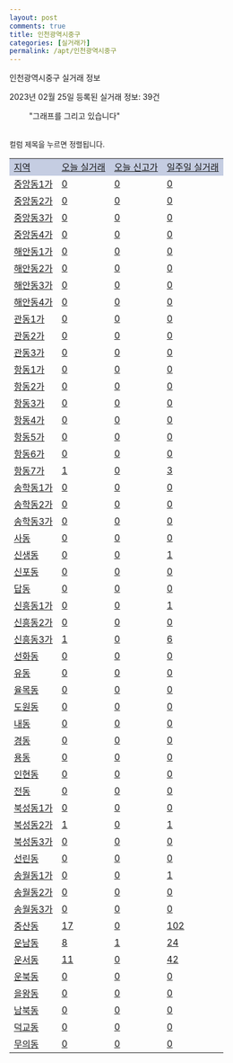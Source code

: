 ```yaml
---
layout: post
comments: true
title: 인천광역시중구
categories: [실거래가]
permalink: /apt/인천광역시중구
---
```


인천광역시중구 실거래 정보

2023년 02월 25일 등록된 실거래 정보: 39건

<!--<script async src="https://pagead2.googlesyndication.com/pagead/js/adsbygoogle.js?client=ca-pub-3485438051770037"
 crossorigin="anonymous"></script>-->

<script type="text/javascript">
  google.charts.load('current', {'packages':['corechart']});
  google.charts.setOnLoadCallback(drawChart);

  function drawChart() {
    var data = google.visualization.arrayToDataTable([['거래일', '매매', '전월세', '전매'], ['21-01', 8, 3, 0], ['21-02', 0, 1, 0], ['21-03', 0, 1, 0], ['21-04', 0, 1, 0], ['21-05', 2, 0, 0], ['21-06', 0, 1, 0], ['21-07', 2, 35, 0], ['21-08', 90, 110, 2], ['21-09', 9, 10, 0], ['21-10', 2, 8, 0], ['21-11', 3, 10, 0], ['21-12', 0, 4, 0], ['22-01', 0, 36, 0], ['22-02', 7, 63, 1], ['22-03', 80, 463, 2], ['22-04', 103, 557, 2], ['22-05', 82, 391, 1], ['22-06', 61, 401, 2], ['22-07', 66, 357, 5], ['22-08', 53, 417, 3], ['22-09', 54, 342, 0], ['22-10', 64, 375, 3], ['22-11', 77, 336, 2], ['22-12', 55, 368, 5], ['23-01', 74, 504, 3], ['23-02', 52, 247, 2]]);

    var options = {
      title: '최근 1년간 유형별 거래량 추이',
      legend: { position: 'bottom' }
    };

    setTimeout(function() {
        var chart = new google.visualization.LineChart(document.getElementById('columnchart_material'));
        chart.draw(data, (options));
        document.getElementById('loading').style.display = 'none';
        var dayLabel = (new Date()).getDay();
        if (dayLabel < 2) {
            sorttable.innerSortFunction.apply(document.getElementById('week'), []);
            sorttable.innerSortFunction.apply(document.getElementById('week'), []);        
        }
        else {
            sorttable.innerSortFunction.apply(document.getElementById('today'), []);
            sorttable.innerSortFunction.apply(document.getElementById('today'), []);
        }
    }, 200);

  }
</script>

<div id="loading" style="z-index:20; display: block; margin-left: 35px">"그래프를 그리고 있습니다"</div>
<div id="columnchart_material" style="width: 95%; margin-left: -35px; display: block"></div>
<!--<div style="width: 95%; margin-left: -35px; display: block">
      <script async src="https://pagead2.googlesyndication.com/pagead/js/adsbygoogle.js?client=ca-pub-3485438051770037"
          crossorigin="anonymous"></script>
      <ins class="adsbygoogle"
          style="display:block"
          data-ad-format="fluid"
          data-ad-layout-key="-fb+5w+4e-db+86"
          data-ad-client="ca-pub-3485438051770037"
          data-ad-slot="1827090281"></ins>
      <script>
          (adsbygoogle = window.adsbygoogle || []).push({});
      </script>
</div>-->
<br>

<font size='small' style='font-size: small;'>컬럼 제목을 누르면 정렬됩니다.</font>
<table class="sortable">
  <tr style='background-color: rgba(114, 132, 186,0.4);'>
    <td id="region"><a href="#">지역</a></td>
    <td id="today"><a href="#">오늘 실거래</a></td>
    <td id="today_new"><a href="#">오늘 신고가</a></td>
    <td id="week"><a href="#">일주일 실거래</a></td>
  </tr>

  
  <tr class="item">
    <td><a href="인천광역시중구중앙동1가">중앙동1가</a></td>
    <td><a href="인천광역시중구중앙동1가">0</a></td>
    <td><a href="인천광역시중구중앙동1가">0</a></td>
    <td><a href="인천광역시중구중앙동1가">0</a></td>
  </tr>
    

  <tr class="item">
    <td><a href="인천광역시중구중앙동2가">중앙동2가</a></td>
    <td><a href="인천광역시중구중앙동2가">0</a></td>
    <td><a href="인천광역시중구중앙동2가">0</a></td>
    <td><a href="인천광역시중구중앙동2가">0</a></td>
  </tr>
    

  <tr class="item">
    <td><a href="인천광역시중구중앙동3가">중앙동3가</a></td>
    <td><a href="인천광역시중구중앙동3가">0</a></td>
    <td><a href="인천광역시중구중앙동3가">0</a></td>
    <td><a href="인천광역시중구중앙동3가">0</a></td>
  </tr>
    

  <tr class="item">
    <td><a href="인천광역시중구중앙동4가">중앙동4가</a></td>
    <td><a href="인천광역시중구중앙동4가">0</a></td>
    <td><a href="인천광역시중구중앙동4가">0</a></td>
    <td><a href="인천광역시중구중앙동4가">0</a></td>
  </tr>
    

  <tr class="item">
    <td><a href="인천광역시중구해안동1가">해안동1가</a></td>
    <td><a href="인천광역시중구해안동1가">0</a></td>
    <td><a href="인천광역시중구해안동1가">0</a></td>
    <td><a href="인천광역시중구해안동1가">0</a></td>
  </tr>
    

  <tr class="item">
    <td><a href="인천광역시중구해안동2가">해안동2가</a></td>
    <td><a href="인천광역시중구해안동2가">0</a></td>
    <td><a href="인천광역시중구해안동2가">0</a></td>
    <td><a href="인천광역시중구해안동2가">0</a></td>
  </tr>
    

  <tr class="item">
    <td><a href="인천광역시중구해안동3가">해안동3가</a></td>
    <td><a href="인천광역시중구해안동3가">0</a></td>
    <td><a href="인천광역시중구해안동3가">0</a></td>
    <td><a href="인천광역시중구해안동3가">0</a></td>
  </tr>
    

  <tr class="item">
    <td><a href="인천광역시중구해안동4가">해안동4가</a></td>
    <td><a href="인천광역시중구해안동4가">0</a></td>
    <td><a href="인천광역시중구해안동4가">0</a></td>
    <td><a href="인천광역시중구해안동4가">0</a></td>
  </tr>
    

  <tr class="item">
    <td><a href="인천광역시중구관동1가">관동1가</a></td>
    <td><a href="인천광역시중구관동1가">0</a></td>
    <td><a href="인천광역시중구관동1가">0</a></td>
    <td><a href="인천광역시중구관동1가">0</a></td>
  </tr>
    

  <tr class="item">
    <td><a href="인천광역시중구관동2가">관동2가</a></td>
    <td><a href="인천광역시중구관동2가">0</a></td>
    <td><a href="인천광역시중구관동2가">0</a></td>
    <td><a href="인천광역시중구관동2가">0</a></td>
  </tr>
    

  <tr class="item">
    <td><a href="인천광역시중구관동3가">관동3가</a></td>
    <td><a href="인천광역시중구관동3가">0</a></td>
    <td><a href="인천광역시중구관동3가">0</a></td>
    <td><a href="인천광역시중구관동3가">0</a></td>
  </tr>
    

  <tr class="item">
    <td><a href="인천광역시중구항동1가">항동1가</a></td>
    <td><a href="인천광역시중구항동1가">0</a></td>
    <td><a href="인천광역시중구항동1가">0</a></td>
    <td><a href="인천광역시중구항동1가">0</a></td>
  </tr>
    

  <tr class="item">
    <td><a href="인천광역시중구항동2가">항동2가</a></td>
    <td><a href="인천광역시중구항동2가">0</a></td>
    <td><a href="인천광역시중구항동2가">0</a></td>
    <td><a href="인천광역시중구항동2가">0</a></td>
  </tr>
    

  <tr class="item">
    <td><a href="인천광역시중구항동3가">항동3가</a></td>
    <td><a href="인천광역시중구항동3가">0</a></td>
    <td><a href="인천광역시중구항동3가">0</a></td>
    <td><a href="인천광역시중구항동3가">0</a></td>
  </tr>
    

  <tr class="item">
    <td><a href="인천광역시중구항동4가">항동4가</a></td>
    <td><a href="인천광역시중구항동4가">0</a></td>
    <td><a href="인천광역시중구항동4가">0</a></td>
    <td><a href="인천광역시중구항동4가">0</a></td>
  </tr>
    

  <tr class="item">
    <td><a href="인천광역시중구항동5가">항동5가</a></td>
    <td><a href="인천광역시중구항동5가">0</a></td>
    <td><a href="인천광역시중구항동5가">0</a></td>
    <td><a href="인천광역시중구항동5가">0</a></td>
  </tr>
    

  <tr class="item">
    <td><a href="인천광역시중구항동6가">항동6가</a></td>
    <td><a href="인천광역시중구항동6가">0</a></td>
    <td><a href="인천광역시중구항동6가">0</a></td>
    <td><a href="인천광역시중구항동6가">0</a></td>
  </tr>
    

  <tr class="item">
    <td><a href="인천광역시중구항동7가">항동7가</a></td>
    <td><a href="인천광역시중구항동7가">1</a></td>
    <td><a href="인천광역시중구항동7가">0</a></td>
    <td><a href="인천광역시중구항동7가">3</a></td>
  </tr>
    

  <tr class="item">
    <td><a href="인천광역시중구송학동1가">송학동1가</a></td>
    <td><a href="인천광역시중구송학동1가">0</a></td>
    <td><a href="인천광역시중구송학동1가">0</a></td>
    <td><a href="인천광역시중구송학동1가">0</a></td>
  </tr>
    

  <tr class="item">
    <td><a href="인천광역시중구송학동2가">송학동2가</a></td>
    <td><a href="인천광역시중구송학동2가">0</a></td>
    <td><a href="인천광역시중구송학동2가">0</a></td>
    <td><a href="인천광역시중구송학동2가">0</a></td>
  </tr>
    

  <tr class="item">
    <td><a href="인천광역시중구송학동3가">송학동3가</a></td>
    <td><a href="인천광역시중구송학동3가">0</a></td>
    <td><a href="인천광역시중구송학동3가">0</a></td>
    <td><a href="인천광역시중구송학동3가">0</a></td>
  </tr>
    

  <tr class="item">
    <td><a href="인천광역시중구사동">사동</a></td>
    <td><a href="인천광역시중구사동">0</a></td>
    <td><a href="인천광역시중구사동">0</a></td>
    <td><a href="인천광역시중구사동">0</a></td>
  </tr>
    

  <tr class="item">
    <td><a href="인천광역시중구신생동">신생동</a></td>
    <td><a href="인천광역시중구신생동">0</a></td>
    <td><a href="인천광역시중구신생동">0</a></td>
    <td><a href="인천광역시중구신생동">1</a></td>
  </tr>
    

  <tr class="item">
    <td><a href="인천광역시중구신포동">신포동</a></td>
    <td><a href="인천광역시중구신포동">0</a></td>
    <td><a href="인천광역시중구신포동">0</a></td>
    <td><a href="인천광역시중구신포동">0</a></td>
  </tr>
    

  <tr class="item">
    <td><a href="인천광역시중구답동">답동</a></td>
    <td><a href="인천광역시중구답동">0</a></td>
    <td><a href="인천광역시중구답동">0</a></td>
    <td><a href="인천광역시중구답동">0</a></td>
  </tr>
    

  <tr class="item">
    <td><a href="인천광역시중구신흥동1가">신흥동1가</a></td>
    <td><a href="인천광역시중구신흥동1가">0</a></td>
    <td><a href="인천광역시중구신흥동1가">0</a></td>
    <td><a href="인천광역시중구신흥동1가">1</a></td>
  </tr>
    

  <tr class="item">
    <td><a href="인천광역시중구신흥동2가">신흥동2가</a></td>
    <td><a href="인천광역시중구신흥동2가">0</a></td>
    <td><a href="인천광역시중구신흥동2가">0</a></td>
    <td><a href="인천광역시중구신흥동2가">0</a></td>
  </tr>
    

  <tr class="item">
    <td><a href="인천광역시중구신흥동3가">신흥동3가</a></td>
    <td><a href="인천광역시중구신흥동3가">1</a></td>
    <td><a href="인천광역시중구신흥동3가">0</a></td>
    <td><a href="인천광역시중구신흥동3가">6</a></td>
  </tr>
    

  <tr class="item">
    <td><a href="인천광역시중구선화동">선화동</a></td>
    <td><a href="인천광역시중구선화동">0</a></td>
    <td><a href="인천광역시중구선화동">0</a></td>
    <td><a href="인천광역시중구선화동">0</a></td>
  </tr>
    

  <tr class="item">
    <td><a href="인천광역시중구유동">유동</a></td>
    <td><a href="인천광역시중구유동">0</a></td>
    <td><a href="인천광역시중구유동">0</a></td>
    <td><a href="인천광역시중구유동">0</a></td>
  </tr>
    

  <tr class="item">
    <td><a href="인천광역시중구율목동">율목동</a></td>
    <td><a href="인천광역시중구율목동">0</a></td>
    <td><a href="인천광역시중구율목동">0</a></td>
    <td><a href="인천광역시중구율목동">0</a></td>
  </tr>
    

  <tr class="item">
    <td><a href="인천광역시중구도원동">도원동</a></td>
    <td><a href="인천광역시중구도원동">0</a></td>
    <td><a href="인천광역시중구도원동">0</a></td>
    <td><a href="인천광역시중구도원동">0</a></td>
  </tr>
    

  <tr class="item">
    <td><a href="인천광역시중구내동">내동</a></td>
    <td><a href="인천광역시중구내동">0</a></td>
    <td><a href="인천광역시중구내동">0</a></td>
    <td><a href="인천광역시중구내동">0</a></td>
  </tr>
    

  <tr class="item">
    <td><a href="인천광역시중구경동">경동</a></td>
    <td><a href="인천광역시중구경동">0</a></td>
    <td><a href="인천광역시중구경동">0</a></td>
    <td><a href="인천광역시중구경동">0</a></td>
  </tr>
    

  <tr class="item">
    <td><a href="인천광역시중구용동">용동</a></td>
    <td><a href="인천광역시중구용동">0</a></td>
    <td><a href="인천광역시중구용동">0</a></td>
    <td><a href="인천광역시중구용동">0</a></td>
  </tr>
    

  <tr class="item">
    <td><a href="인천광역시중구인현동">인현동</a></td>
    <td><a href="인천광역시중구인현동">0</a></td>
    <td><a href="인천광역시중구인현동">0</a></td>
    <td><a href="인천광역시중구인현동">0</a></td>
  </tr>
    

  <tr class="item">
    <td><a href="인천광역시중구전동">전동</a></td>
    <td><a href="인천광역시중구전동">0</a></td>
    <td><a href="인천광역시중구전동">0</a></td>
    <td><a href="인천광역시중구전동">0</a></td>
  </tr>
    

  <tr class="item">
    <td><a href="인천광역시중구북성동1가">북성동1가</a></td>
    <td><a href="인천광역시중구북성동1가">0</a></td>
    <td><a href="인천광역시중구북성동1가">0</a></td>
    <td><a href="인천광역시중구북성동1가">0</a></td>
  </tr>
    

  <tr class="item">
    <td><a href="인천광역시중구북성동2가">북성동2가</a></td>
    <td><a href="인천광역시중구북성동2가">1</a></td>
    <td><a href="인천광역시중구북성동2가">0</a></td>
    <td><a href="인천광역시중구북성동2가">1</a></td>
  </tr>
    

  <tr class="item">
    <td><a href="인천광역시중구북성동3가">북성동3가</a></td>
    <td><a href="인천광역시중구북성동3가">0</a></td>
    <td><a href="인천광역시중구북성동3가">0</a></td>
    <td><a href="인천광역시중구북성동3가">0</a></td>
  </tr>
    

  <tr class="item">
    <td><a href="인천광역시중구선린동">선린동</a></td>
    <td><a href="인천광역시중구선린동">0</a></td>
    <td><a href="인천광역시중구선린동">0</a></td>
    <td><a href="인천광역시중구선린동">0</a></td>
  </tr>
    

  <tr class="item">
    <td><a href="인천광역시중구송월동1가">송월동1가</a></td>
    <td><a href="인천광역시중구송월동1가">0</a></td>
    <td><a href="인천광역시중구송월동1가">0</a></td>
    <td><a href="인천광역시중구송월동1가">1</a></td>
  </tr>
    

  <tr class="item">
    <td><a href="인천광역시중구송월동2가">송월동2가</a></td>
    <td><a href="인천광역시중구송월동2가">0</a></td>
    <td><a href="인천광역시중구송월동2가">0</a></td>
    <td><a href="인천광역시중구송월동2가">0</a></td>
  </tr>
    

  <tr class="item">
    <td><a href="인천광역시중구송월동3가">송월동3가</a></td>
    <td><a href="인천광역시중구송월동3가">0</a></td>
    <td><a href="인천광역시중구송월동3가">0</a></td>
    <td><a href="인천광역시중구송월동3가">0</a></td>
  </tr>
    

  <tr class="item">
    <td><a href="인천광역시중구중산동">중산동</a></td>
    <td><a href="인천광역시중구중산동">17</a></td>
    <td><a href="인천광역시중구중산동">0</a></td>
    <td><a href="인천광역시중구중산동">102</a></td>
  </tr>
    

  <tr class="item">
    <td><a href="인천광역시중구운남동">운남동</a></td>
    <td><a href="인천광역시중구운남동">8</a></td>
    <td><a href="인천광역시중구운남동">1</a></td>
    <td><a href="인천광역시중구운남동">24</a></td>
  </tr>
    

  <tr class="item">
    <td><a href="인천광역시중구운서동">운서동</a></td>
    <td><a href="인천광역시중구운서동">11</a></td>
    <td><a href="인천광역시중구운서동">0</a></td>
    <td><a href="인천광역시중구운서동">42</a></td>
  </tr>
    

  <tr class="item">
    <td><a href="인천광역시중구운북동">운북동</a></td>
    <td><a href="인천광역시중구운북동">0</a></td>
    <td><a href="인천광역시중구운북동">0</a></td>
    <td><a href="인천광역시중구운북동">0</a></td>
  </tr>
    

  <tr class="item">
    <td><a href="인천광역시중구을왕동">을왕동</a></td>
    <td><a href="인천광역시중구을왕동">0</a></td>
    <td><a href="인천광역시중구을왕동">0</a></td>
    <td><a href="인천광역시중구을왕동">0</a></td>
  </tr>
    

  <tr class="item">
    <td><a href="인천광역시중구남북동">남북동</a></td>
    <td><a href="인천광역시중구남북동">0</a></td>
    <td><a href="인천광역시중구남북동">0</a></td>
    <td><a href="인천광역시중구남북동">0</a></td>
  </tr>
    

  <tr class="item">
    <td><a href="인천광역시중구덕교동">덕교동</a></td>
    <td><a href="인천광역시중구덕교동">0</a></td>
    <td><a href="인천광역시중구덕교동">0</a></td>
    <td><a href="인천광역시중구덕교동">0</a></td>
  </tr>
    

  <tr class="item">
    <td><a href="인천광역시중구무의동">무의동</a></td>
    <td><a href="인천광역시중구무의동">0</a></td>
    <td><a href="인천광역시중구무의동">0</a></td>
    <td><a href="인천광역시중구무의동">0</a></td>
  </tr>
    


</table>


    